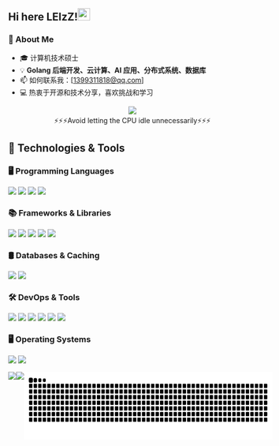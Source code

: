 ## Hi here LEIzZ!<img src="https://raw.githubusercontent.com/MartinHeinz/MartinHeinz/master/wave.gif" width="25px" height="25px" />
###  🤔 About Me
- 🎓 计算机技术硕士
- 💡 **Golang 后端开发、云计算、AI 应用、分布式系统、数据库**
- 📫 如何联系我：[1399311818@qq.com]
- 💻 热衷于开源和技术分享，喜欢挑战和学习

<div align="center">
    <img src="https://github.com/user-attachments/assets/93f50043-52cf-4f69-86b5-f2616822a5a4" width="50%">
</div>

<div align="center">
    ⚡️⚡️⚡️Avoid letting the CPU idle unnecessarily⚡️⚡️⚡️
</div>

## 🔧 Technologies & Tools

### 🖥️ Programming Languages  
![](https://img.shields.io/badge/Golang-informational?style=flat&logo=go&logoColor=white&color=2bbc8a&labelWidth=100)
![](https://img.shields.io/badge/C++-informational?style=flat&logo=c%2B%2B&logoColor=white&color=2bbc8a&labelWidth=100)
![](https://img.shields.io/badge/Python-informational?style=flat&logo=python&logoColor=white&color=2bbc8a&labelWidth=100)
![](https://img.shields.io/badge/Java-informational?style=flat&logo=openjdk&logoColor=white&color=2bbc8a&labelWidth=100)

### 📚 Frameworks & Libraries  
![](https://img.shields.io/badge/Gin-informational?style=flat&logo=go&logoColor=white&color=2bbc8a&labelWidth=100)
![](https://img.shields.io/badge/Gorm-informational?style=flat&logo=go&logoColor=white&color=2bbc8a&labelWidth=100)
![](https://img.shields.io/badge/MyBatis-informational?style=flat&logo=apache-mybatis&logoColor=white&color=2bbc8a&labelWidth=100)
![](https://img.shields.io/badge/SpringBoot-informational?style=flat&logo=springboot&logoColor=white&color=2bbc8a&labelWidth=100)
![](https://img.shields.io/badge/PyTorch-informational?style=flat&logo=pytorch&logoColor=white&color=2bbc8a&labelWidth=100)

### 🛢️ Databases & Caching  
![](https://img.shields.io/badge/MySQL-informational?style=flat&logo=mysql&logoColor=white&color=2bbc8a&labelWidth=100)
![](https://img.shields.io/badge/Redis-informational?style=flat&logo=redis&logoColor=white&color=2bbc8a&labelWidth=100)

### 🛠️ DevOps & Tools  
![](https://img.shields.io/badge/VSCode-informational?style=flat&logo=visual-studio-code&logoColor=white&color=2bbc8a&labelWidth=100)
![](https://img.shields.io/badge/Vim-informational?style=flat&logo=vim&logoColor=white&color=2bbc8a&labelWidth=100)
![](https://img.shields.io/badge/Docker-informational?style=flat&logo=docker&logoColor=white&color=2bbc8a&labelWidth=100)
![](https://img.shields.io/badge/IntelliJ_IDEA-informational?style=flat&logo=intellij-idea&logoColor=white&color=2bbc8a&labelWidth=100)
![](https://img.shields.io/badge/PyCharm-informational?style=flat&logo=pycharm&logoColor=white&color=2bbc8a&labelWidth=100)
![](https://img.shields.io/badge/Anaconda-informational?style=flat&logo=anaconda&logoColor=white&color=2bbc8a&labelWidth=100)

### 🖥️ Operating Systems  
![](https://img.shields.io/badge/MacOS-informational?style=flat&logo=apple&logoColor=white&color=2bbc8a&labelWidth=100)
![](https://img.shields.io/badge/Linux-informational?style=flat&logo=linux&logoColor=white&color=2bbc8a&labelWidth=100)

<div align="center">
  <div style="display: flex; justify-content: space-between; width: 100%; max-width: 1000px;">
    <img height="137px" src="https://github-readme-stats.vercel.app/api?username=IAMLEIzZ&hide_title=true&hide_border=true&show_icons=true&include_all_commits=true&count_private=true&line_height=21&text_color=000&icon_color=000&bg_color=0,ea6161,ffc64d,fffc4d,52fa5a&theme=graywhite" />
    <img height="137px" src="https://github-readme-stats.vercel.app/api/top-langs/?username=IAMLEIzZ&hide=html&hide_title=true&hide_border=true&layout=compact&langs_count=6&exclude_repo=comp426,Redventures-Movie-Quotes&text_color=000&icon_color=fff&bg_color=0,52fa5a,4dfcff,c64dff&theme=graywhite" />
    <img height="137px" src="https://raw.githubusercontent.com/IAMLEIzZ/IAMLEIzZ/output/github-contribution-grid-snake.svg" />
  </div>
</div>
